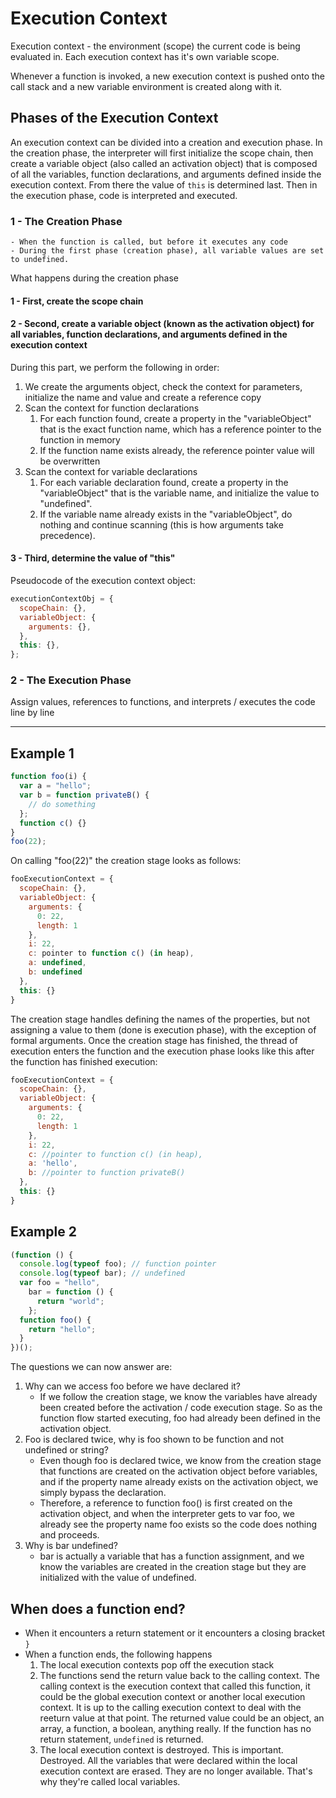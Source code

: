 # Execution Context

Execution context - the environment (scope) the current code is being evaluated in. Each execution context has it's own variable scope.

Whenever a function is invoked, a new execution context is pushed onto the call stack and a new variable environment is created along with it.

## Phases of the Execution Context

An execution context can be divided into a creation and execution phase. In the creation phase, the interpreter will first initialize the scope chain, then create a variable object (also called an activation object) that is composed of all the variables, function declarations, and arguments defined inside the execution context. From there the value of `this` is determined last. Then in the execution phase, code is interpreted and executed.

### 1 - The Creation Phase

    - When the function is called, but before it executes any code
    - During the first phase (creation phase), all variable values are set to undefined.

What happens during the creation phase

#### 1 - First, create the scope chain

#### 2 - Second, create a variable object (known as the activation object) for all variables, function declarations, and arguments defined in the execution context

During this part, we perform the following in order:

1. We create the arguments object, check the context for parameters, initialize the name and value and create a reference copy
1. Scan the context for function declarations
   1. For each function found, create a property in the "variableObject" that is the exact function name, which has a reference pointer to the function in memory
   1. If the function name exists already, the reference pointer value will be overwritten
1. Scan the context for variable declarations
   1. For each variable declaration found, create a property in the "variableObject" that is the variable name, and initialize the value to "undefined".
   1. If the variable name already exists in the "variableObject", do nothing and continue scanning (this is how arguments take precedence).

#### 3 - Third, determine the value of "this"

Pseudocode of the execution context object:

```js
executionContextObj = {
  scopeChain: {},
  variableObject: {
    arguments: {},
  },
  this: {},
};
```

### 2 - The Execution Phase

Assign values, references to functions, and interprets / executes the code line by line

---

## Example 1

```js
function foo(i) {
  var a = "hello";
  var b = function privateB() {
    // do something
  };
  function c() {}
}
foo(22);
```

On calling "foo(22)" the creation stage looks as follows:

```js
fooExecutionContext = {
  scopeChain: {},
  variableObject: {
    arguments: {
      0: 22,
      length: 1
    },
    i: 22,
    c: pointer to function c() (in heap),
    a: undefined,
    b: undefined
  },
  this: {}
}
```

The creation stage handles defining the names of the properties, but not assigning a value to them (done is execution phase), with the exception of formal arguments. Once the creation stage has finished, the thread of execution enters the function and the execution phase looks like this after the function has finished execution:

```js
fooExecutionContext = {
  scopeChain: {},
  variableObject: {
    arguments: {
      0: 22,
      length: 1
    },
    i: 22,
    c: //pointer to function c() (in heap),
    a: 'hello',
    b: //pointer to function privateB()
  },
  this: {}
}
```

## Example 2

```js
(function () {
  console.log(typeof foo); // function pointer
  console.log(typeof bar); // undefined
  var foo = "hello",
    bar = function () {
      return "world";
    };
  function foo() {
    return "hello";
  }
})();
```

The questions we can now answer are:

1. Why can we access foo before we have declared it?
   - If we follow the creation stage, we know the variables have already been created before the activation / code execution stage. So as the function flow started executing, foo had already been defined in the activation object.
2. Foo is declared twice, why is foo shown to be function and not undefined or string?
   - Even though foo is declared twice, we know from the creation stage that functions are created on the activation object before variables, and if the property name already exists on the activation object, we simply bypass the declaration.
   - Therefore, a reference to function foo() is first created on the activation object, and when the interpreter gets to var foo, we already see the property name foo exists so the code does nothing and proceeds.
3. Why is bar undefined?
   - bar is actually a variable that has a function assignment, and we know the variables are created in the creation stage but they are initialized with the value of undefined.

## When does a function end?

- When it encounters a return statement or it encounters a closing bracket `}`
- When a function ends, the following happens
  1. The local execution contexts pop off the execution stack
  1. The functions send the return value back to the calling context. The calling context is the execution context that called this function, it could be the global execution context or another local execution context. It is up to the calling execution context to deal with the reeturn value at that point. The returned value could be an object, an array, a function, a boolean, anything really. If the function has no return statement, `undefined` is returned.
  1. The local execution context is destroyed. This is important. Destroyed. All the variables that were declared within the local execution context are erased. They are no longer available. That's why they're called local variables.
